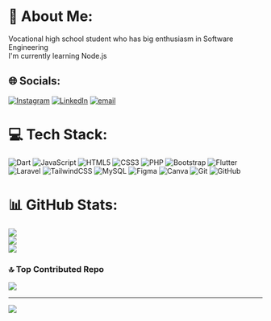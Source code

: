 # 💫 About Me:
Vocational high school student who has big enthusiasm in Software Engineering<br>I'm currently learning Node.js 


## 🌐 Socials:
[![Instagram](https://img.shields.io/badge/Instagram-%23E4405F.svg?logo=Instagram&logoColor=white)](https://instagram.com/firjaabiyu) [![LinkedIn](https://img.shields.io/badge/LinkedIn-%230077B5.svg?logo=linkedin&logoColor=white)](https://linkedin.com/in/firjaabiyu) [![email](https://img.shields.io/badge/Email-D14836?logo=gmail&logoColor=white)](mailto:firjaabiyu@gmail.com) 

# 💻 Tech Stack:
![Dart](https://img.shields.io/badge/dart-%230175C2.svg?style=plastic&logo=dart&logoColor=white) ![JavaScript](https://img.shields.io/badge/javascript-%23323330.svg?style=plastic&logo=javascript&logoColor=%23F7DF1E) ![HTML5](https://img.shields.io/badge/html5-%23E34F26.svg?style=plastic&logo=html5&logoColor=white) ![CSS3](https://img.shields.io/badge/css3-%231572B6.svg?style=plastic&logo=css3&logoColor=white) ![PHP](https://img.shields.io/badge/php-%23777BB4.svg?style=plastic&logo=php&logoColor=white) ![Bootstrap](https://img.shields.io/badge/bootstrap-%238511FA.svg?style=plastic&logo=bootstrap&logoColor=white) ![Flutter](https://img.shields.io/badge/Flutter-%2302569B.svg?style=plastic&logo=Flutter&logoColor=white) ![Laravel](https://img.shields.io/badge/laravel-%23FF2D20.svg?style=plastic&logo=laravel&logoColor=white) ![TailwindCSS](https://img.shields.io/badge/tailwindcss-%2338B2AC.svg?style=plastic&logo=tailwind-css&logoColor=white) ![MySQL](https://img.shields.io/badge/mysql-4479A1.svg?style=plastic&logo=mysql&logoColor=white) ![Figma](https://img.shields.io/badge/figma-%23F24E1E.svg?style=plastic&logo=figma&logoColor=white) ![Canva](https://img.shields.io/badge/Canva-%2300C4CC.svg?style=plastic&logo=Canva&logoColor=white) ![Git](https://img.shields.io/badge/git-%23F05033.svg?style=plastic&logo=git&logoColor=white) ![GitHub](https://img.shields.io/badge/github-%23121011.svg?style=plastic&logo=github&logoColor=white)
# 📊 GitHub Stats:
![](https://github-readme-stats.vercel.app/api?username=firjaabiyu&theme=prussian&hide_border=false&include_all_commits=true&count_private=true)<br/>
![](https://nirzak-streak-stats.vercel.app/?user=firjaabiyu&theme=prussian&hide_border=false)<br/>
![](https://github-readme-stats.vercel.app/api/top-langs/?username=firjaabiyu&theme=prussian&hide_border=false&include_all_commits=true&count_private=true&layout=compact)

### 🔝 Top Contributed Repo
![](https://github-contributor-stats.vercel.app/api?username=firjaabiyu&limit=5&theme=prussian&combine_all_yearly_contributions=true)

---
[![](https://visitcount.itsvg.in/api?id=firjaabiyu&icon=5&color=5)](https://visitcount.itsvg.in)

<!-- Proudly created with GPRM ( https://gprm.itsvg.in ) -->
